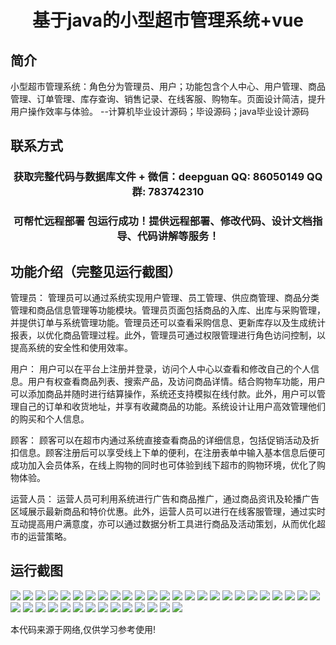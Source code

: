 <p><h1 align="center">基于java的小型超市管理系统+vue</h1></p>

## 简介
小型超市管理系统：角色分为管理员、用户；功能包含个人中心、用户管理、商品管理、订单管理、库存查询、销售记录、在线客服、购物车。页面设计简洁，提升用户操作效率与体验。    --计算机毕业设计源码；毕设源码；java毕业设计源码


## 联系方式
<p><h3 align="center">获取完整代码与数据库文件 + 微信：deepguan QQ: 86050149 QQ群: 783742310</h3></p>
<p><h3 align="center">可帮忙远程部署 包运行成功！提供远程部署、修改代码、设计文档指导、代码讲解等服务！</h3></p>

## 功能介绍（完整见运行截图）
管理员： 管理员可以通过系统实现用户管理、员工管理、供应商管理、商品分类管理和商品信息管理等功能模块。管理员页面包括商品的入库、出库与采购管理，并提供订单与系统管理功能。管理员还可以查看采购信息、更新库存以及生成统计报表，以优化商品管理过程。此外，管理员可通过权限管理进行角色访问控制，以提高系统的安全性和使用效率。

用户： 用户可以在平台上注册并登录，访问个人中心以查看和修改自己的个人信息。用户有权查看商品列表、搜索产品，及访问商品详情。结合购物车功能，用户可以添加商品并随时进行结算操作，系统还支持模拟在线付款。此外，用户可以管理自己的订单和收货地址，并享有收藏商品的功能。系统设计让用户高效管理他们的购买和个人信息。

顾客： 顾客可以在超市内通过系统直接查看商品的详细信息，包括促销活动及折扣信息。顾客注册后可以享受线上下单的便利，在注册表单中输入基本信息后便可成功加入会员体系，在线上购物的同时也可体验到线下超市的购物环境，优化了购物体验。

运营人员： 运营人员可利用系统进行广告和商品推广，通过商品资讯及轮播广告区域展示最新商品和特价优惠。此外，运营人员可以进行在线客服管理，通过实时互动提高用户满意度，亦可以通过数据分析工具进行商品及活动策划，从而优化超市的运营策略。


## 运行截图
![](https://bs-1329754181.cos.ap-shanghai.myqcloud.com/ssm/SmallSupermarketManagementSystem/img/001.jpg)
![](https://bs-1329754181.cos.ap-shanghai.myqcloud.com/ssm/SmallSupermarketManagementSystem/img/002.jpg)
![](https://bs-1329754181.cos.ap-shanghai.myqcloud.com/ssm/SmallSupermarketManagementSystem/img/003.jpg)
![](https://bs-1329754181.cos.ap-shanghai.myqcloud.com/ssm/SmallSupermarketManagementSystem/img/004.jpg)
![](https://bs-1329754181.cos.ap-shanghai.myqcloud.com/ssm/SmallSupermarketManagementSystem/img/005.jpg)
![](https://bs-1329754181.cos.ap-shanghai.myqcloud.com/ssm/SmallSupermarketManagementSystem/img/006.jpg)
![](https://bs-1329754181.cos.ap-shanghai.myqcloud.com/ssm/SmallSupermarketManagementSystem/img/007.jpg)
![](https://bs-1329754181.cos.ap-shanghai.myqcloud.com/ssm/SmallSupermarketManagementSystem/img/008.jpg)
![](https://bs-1329754181.cos.ap-shanghai.myqcloud.com/ssm/SmallSupermarketManagementSystem/img/009.jpg)
![](https://bs-1329754181.cos.ap-shanghai.myqcloud.com/ssm/SmallSupermarketManagementSystem/img/010.jpg)
![](https://bs-1329754181.cos.ap-shanghai.myqcloud.com/ssm/SmallSupermarketManagementSystem/img/011.jpg)
![](https://bs-1329754181.cos.ap-shanghai.myqcloud.com/ssm/SmallSupermarketManagementSystem/img/012.jpg)
![](https://bs-1329754181.cos.ap-shanghai.myqcloud.com/ssm/SmallSupermarketManagementSystem/img/013.jpg)
![](https://bs-1329754181.cos.ap-shanghai.myqcloud.com/ssm/SmallSupermarketManagementSystem/img/014.jpg)
![](https://bs-1329754181.cos.ap-shanghai.myqcloud.com/ssm/SmallSupermarketManagementSystem/img/015.jpg)
![](https://bs-1329754181.cos.ap-shanghai.myqcloud.com/ssm/SmallSupermarketManagementSystem/img/016.jpg)
![](https://bs-1329754181.cos.ap-shanghai.myqcloud.com/ssm/SmallSupermarketManagementSystem/img/017.jpg)
![](https://bs-1329754181.cos.ap-shanghai.myqcloud.com/ssm/SmallSupermarketManagementSystem/img/018.jpg)
![](https://bs-1329754181.cos.ap-shanghai.myqcloud.com/ssm/SmallSupermarketManagementSystem/img/019.jpg)
![](https://bs-1329754181.cos.ap-shanghai.myqcloud.com/ssm/SmallSupermarketManagementSystem/img/020.jpg)
![](https://bs-1329754181.cos.ap-shanghai.myqcloud.com/ssm/SmallSupermarketManagementSystem/img/021.jpg)
![](https://bs-1329754181.cos.ap-shanghai.myqcloud.com/ssm/SmallSupermarketManagementSystem/img/022.jpg)
![](https://bs-1329754181.cos.ap-shanghai.myqcloud.com/ssm/SmallSupermarketManagementSystem/img/023.jpg)
![](https://bs-1329754181.cos.ap-shanghai.myqcloud.com/ssm/SmallSupermarketManagementSystem/img/024.jpg)
![](https://bs-1329754181.cos.ap-shanghai.myqcloud.com/ssm/SmallSupermarketManagementSystem/img/025.jpg)
![](https://bs-1329754181.cos.ap-shanghai.myqcloud.com/ssm/SmallSupermarketManagementSystem/img/026.jpg)
![](https://bs-1329754181.cos.ap-shanghai.myqcloud.com/ssm/SmallSupermarketManagementSystem/img/027.jpg)
![](https://bs-1329754181.cos.ap-shanghai.myqcloud.com/ssm/SmallSupermarketManagementSystem/img/028.jpg)
![](https://bs-1329754181.cos.ap-shanghai.myqcloud.com/ssm/SmallSupermarketManagementSystem/img/029.jpg)
![](https://bs-1329754181.cos.ap-shanghai.myqcloud.com/ssm/SmallSupermarketManagementSystem/img/030.jpg)
![](https://bs-1329754181.cos.ap-shanghai.myqcloud.com/ssm/SmallSupermarketManagementSystem/img/031.jpg)
![](https://bs-1329754181.cos.ap-shanghai.myqcloud.com/ssm/SmallSupermarketManagementSystem/img/032.jpg)
![](https://bs-1329754181.cos.ap-shanghai.myqcloud.com/ssm/SmallSupermarketManagementSystem/img/033.jpg)
![](https://bs-1329754181.cos.ap-shanghai.myqcloud.com/ssm/SmallSupermarketManagementSystem/img/034.jpg)
![](https://bs-1329754181.cos.ap-shanghai.myqcloud.com/ssm/SmallSupermarketManagementSystem/img/035.jpg)
![](https://bs-1329754181.cos.ap-shanghai.myqcloud.com/ssm/SmallSupermarketManagementSystem/img/036.jpg)
![](https://bs-1329754181.cos.ap-shanghai.myqcloud.com/ssm/SmallSupermarketManagementSystem/img/037.jpg)
![](https://bs-1329754181.cos.ap-shanghai.myqcloud.com/ssm/SmallSupermarketManagementSystem/img/038.jpg)
![](https://bs-1329754181.cos.ap-shanghai.myqcloud.com/ssm/SmallSupermarketManagementSystem/img/039.jpg)

<p>本代码来源于网络,仅供学习参考使用!</p>
